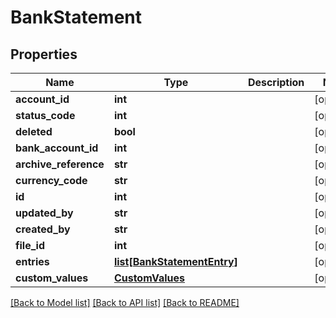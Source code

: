 # BankStatement

## Properties
Name | Type | Description | Notes
------------ | ------------- | ------------- | -------------
**account_id** | **int** |  | [optional] 
**status_code** | **int** |  | [optional] 
**deleted** | **bool** |  | [optional] 
**bank_account_id** | **int** |  | [optional] 
**archive_reference** | **str** |  | [optional] 
**currency_code** | **str** |  | [optional] 
**id** | **int** |  | [optional] 
**updated_by** | **str** |  | [optional] 
**created_by** | **str** |  | [optional] 
**file_id** | **int** |  | [optional] 
**entries** | [**list[BankStatementEntry]**](BankStatementEntry.md) |  | [optional] 
**custom_values** | [**CustomValues**](CustomValues.md) |  | [optional] 

[[Back to Model list]](../README.md#documentation-for-models) [[Back to API list]](../README.md#documentation-for-api-endpoints) [[Back to README]](../README.md)

